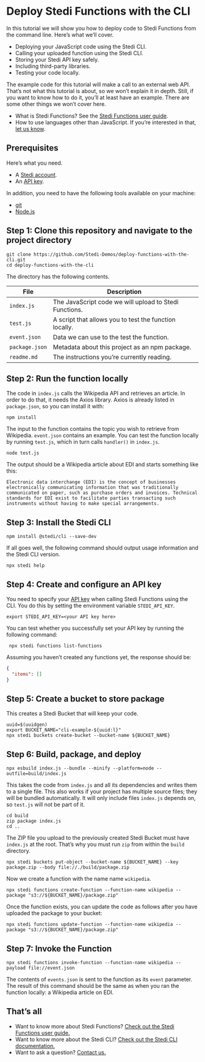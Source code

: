 # Deploy Stedi Functions with the CLI

In this tutorial we will show you how to deploy code to Stedi Functions from the command line. Here’s what we’ll cover.

- Deploying your JavaScript code using the Stedi CLI.
- Calling your uploaded function using the Stedi CLI.
- Storing your Stedi API key safely.
- Including third-party libraries.
- Testing your code locally.

The example code for this tutorial will make a call to an external web API. That’s not what this tutorial is about, so we won’t explain it in depth. Still, if you want to know how to do it, you’ll at least have an example. There are some other things we won’t cover here.

- What is Stedi Functions? See the [Stedi Functions user guide](https://www.stedi.com/docs/functions).
- How to use languages other than JavaScript. If you’re interested in that, [let us know](https://www.stedi.com/contact).

## Prerequisites

Here’s what you need.

- A [Stedi account](https://www.stedi.com/auth/sign-up).
- An [API key](https://www.stedi.com/app/settings/api-keys). 

In addition, you need to have the following tools available on your machine:

- [git](https://git-scm.com/downloads)
- [Node.js](https://nodejs.org/)

## Step 1: Clone this repository and navigate to the project directory

```console
git clone https://github.com/Stedi-Demos/deploy-functions-with-the-cli.git
cd deploy-functions-with-the-cli
```

The directory has the following contents.

File           | Description
---------------|------------
`index.js`     | The JavaScript code we will upload to Stedi Functions.
`test.js`      | A script that allows you to test the function locally.
`event.json`   | Data we can use to the test the function.
`package.json` | Metadata about this project as an npm package.
`readme.md`    | The instructions you’re currently reading.

## Step 2: Run the function locally

The code in `index.js` calls the Wikipedia API and retrieves an article. In order to do that, it needs the Axios library. Axios is already listed in `package.json`, so you can install it with:

```console
npm install
```

The input to the function contains the topic you wish to retrieve from Wikipedia. `event.json` contains an example. You can test the function locally by running `test.js`, which in turn calls `handler()` in `index.js`.

```console
node test.js
```

The output should be a Wikipedia article about EDI and starts something like this:

```
Electronic data interchange (EDI) is the concept of businesses electronically communicating information that was traditionally communicated on paper, such as purchase orders and invoices. Technical standards for EDI exist to facilitate parties transacting such instruments without having to make special arrangements.
```

## Step 3: Install the Stedi CLI

```console
npm install @stedi/cli --save-dev
```

If all goes well, the following command should output usage information and the Stedi CLI version.

```console
npx stedi help
```

## Step 4: Create and configure an API key

You need to specify your [API key](https://www.stedi.com/app/settings/api-keys) when calling Stedi Functions using the CLI. You do this by setting the environment variable `STEDI_API_KEY`.

```
export STEDI_API_KEY=<your API key here>
```

You can test whether you successfully set your API key by running the following command:

```console
 npx stedi functions list-functions
 ```

Assuming you haven’t created any functions yet, the response should be:

```json
{
  "items": []
}
```

## Step 5: Create a bucket to store package

This creates a Stedi Bucket that will keep your code.

```console
uuid=$(uuidgen)
export BUCKET_NAME="cli-example-${uuid:l}"
npx stedi buckets create-bucket --bucket-name ${BUCKET_NAME}
```

## Step 6: Build, package, and deploy

```console
npx esbuild index.js --bundle --minify --platform=node --outfile=build/index.js
```

This takes the code from `index.js` and all its dependencies and writes them to a single file. This also works if your project has multiple source files; they will be bundled automatically. It will only include files `index.js` depends on, so `test.js` will not be part of it.

```console
cd build
zip package index.js
cd ..
```

The ZIP file you upload to the previously created Stedi Bucket must have `index.js` at the root. That’s why you must run `zip` from within the `build` directory.

```console
npx stedi buckets put-object --bucket-name ${BUCKET_NAME} --key package.zip --body file://./build/package.zip
```

Now we create a function with the name name `wikipedia`.

```console
npx stedi functions create-function --function-name wikipedia --package "s3://${BUCKET_NAME}/package.zip"
```

Once the function exists, you can update the code as follows after you have uploaded the package to your bucket:

```console
npx stedi functions update-function --function-name wikipedia --package "s3://${BUCKET_NAME}/package.zip"
```

## Step 7: Invoke the Function

```console
npx stedi functions invoke-function --function-name wikipedia --payload file://event.json
```

The contents of `events.json` is sent to the function as its `event` parameter. The result of this command should be the same as when you ran the function locally: a Wikipedia article on EDI.

## That’s all

- Want to know more about Stedi Functions? [Check out the Stedi Functions user guide.](https://www.stedi.com/docs/functions)
- Want to know more about the Stedi CLI? [Check out the Stedi CLI documentation.](https://www.npmjs.com/package/@stedi/cli)
- Want to ask a question? [Contact us.](https://www.stedi.com/contact)
